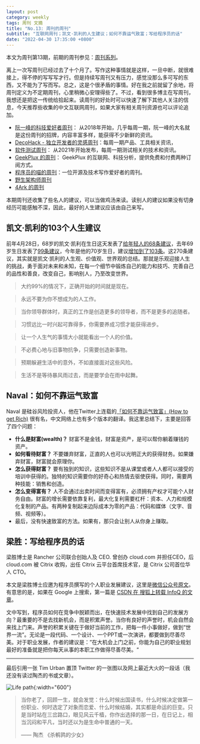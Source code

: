 ```yaml
---
layout: post
category: weekly
tags: 周刊 文摘
title: "No.13: 周刊的周刊"
subtitle: "互联网周刊；凯文·凯利的人生建议；如何不靠运气致富；写给程序员的话"
date: "2022-04-30 17:35:00 +0800"
---
```


本文为周刊第13期，前期的周刊参见：[周刊系列](/tags/周刊)。

离上一次写周刊已经过去了十个月了。写作这种事情就是这样，一旦中断，就很难接上，得不停的写写写才行。但是持续写周刊又有压力，感觉没那么多可写的东西，又不能为了写而写。总之，这是个很矛盾的事情。好在我之前就留了余地，将周刊定义为不定期周刊，心里稍微心安理得些了。不过，看到很多博主在写周刊，我想还是把这一传统给拾起来。读周刊的好处时可以快速了解下其他人关注的信息，今天推荐些收集的中文互联网周刊，如果大家有相关周刊资源也可以评论追加。

- [阮一峰的科技爱好者周刊](https://www.ruanyifeng.com/blog/weekly/)： 从2018年开始，几乎每周一期，阮一峰的大名就是这份周刊的招牌，内容丰富多样，能获得不少新鲜的资讯。
- [DecoHack - 独立开发者的灵感周刊](https://www.decohack.com/)：每周一期产品、工具相关资讯，
- [软件测试周刊](https://github.com/bxiaopeng/SoftwareTestingWeekly)： 从2021年开始发布，每周一期测试相关的技术和资讯。
- [GeekPlux 的周刊](https://geekplux.zhubai.love/)： GeekPlux 的互联网、科技分析，提供免费和付费两种订阅方式。
- [程序员的喵的周刊](https://catcoding.me/tags/#%E5%91%A8%E5%88%8A)：一位开源及技术写作爱好者的周刊。
- [野生架构师周刊](https://tech.codelc.com/)
- [4Ark 的周刊](https://4ark.me/weekly/)

本期周刊还收集了些名人的建议，可以当做鸡汤来读。读别人的建议如果没有切身经历可能感触不深，因此，最好的人生建议应该由自己来写。

## 凯文·凯利的103个人生建议

前年4月28日，68岁的凯文·凯利在生日这天发表了[给年轻人的68条建议](https://kk.org/thetechnium/68-bits-of-unsolicited-advice/)，去年69岁生日发表了[99条建议](https://kk.org/thetechnium/99-additional-bits-of-unsolicited-advice/)，今年是他的70岁生日，建议[增加到了103条](https://kk.org/thetechnium/103-bits-of-advice-i-wish-i-had-known/)。这270条建议，其实就是凯文·凯利的人生观、价值观、世界观的总结。那就是乐观迎接人生的挑战，勇于面对未来和未知，在每一个细节中锻炼自己的能力和技巧、完善自己的品性和善良，改变自己，影响别人，乃至改变世界。

> 大约99%的情况下，正确开始的时间就是现在。
> 

> 永远不要为你不想成为的人工作。
> 

> 当你领导群体时，真正的工作是创造更多的领导者，而不是更多的追随者。
> 

> 习惯远比一时兴起可靠得多，你需要养成习惯才能获得进步。
> 

> 让一个人生气的事情大小就能看出一个人的价值。
> 

> 不必费心地与旧事物抗争，只需要创造新事物。
> 

> 预期躲避生活中的意外，不如直接面对这些风险。
> 

> 生活不是等待暴风雨过去，而是要学会在雨中起舞。
> 

## Naval：如何不靠运气致富

Naval 是硅谷风险投资人，他在Twitter上连载的[「如何不靠运气致富」(How to get Rich)](https://twitter.com/naval/status/1002103360646823936?lang=en) 很有名，中文网络上也有多个版本的翻译。我这里总结下，主要是回答了四个问题：

- **什么是财富(wealth)？** 财富不是金钱，财富是资产，是可以帮你躺着赚钱的资产。
- **如何看待财富？** 不要嫌弃财富，正直的人也可以光明正大的获得财务。如果嫌弃财富，财富就会原理你。
- **怎么获得财富？** 要有独到的知识，这些知识不是从课堂或者人人都可以接受的培训中获得的。独特的知识需要你的好奇心和热情去驱使获得。同时，需要两种技能：销售和创造。
- **怎么变得富有？** 人不会通过出卖时间而变得富有，必须拥有产权才可能个人财务自由。财富的增长需要依靠复利，最大化复利需要杠杆：资本、人力和规模化复制的产品。有两种复制起来边际成本为零的产品：代码和媒体（文字、音频、视频等）。
- 最后，没有快速致富的方法。如果有，那只会让别人从你身上赚取。

## 梁胜：写给程序员的话

梁胜博士是 Rancher 公司联合创始人及 CEO. 曾创办 cloud.com 并担任CEO，后 cloud.com 被 Citrix 收购，出任 Citrix 云平台首席技术官，是 Citrix 公司首位华人 CTO。

本文是梁胜博士应邀为程序员撰写的个人职业发展建议，这里是[微信公众号原文](https://mp.weixin.qq.com/s/3hXMvQa7IO3zS-7JfxRhiQ)。有意思的是，如果在 Google 上搜索，第一篇是 [CSDN 在 搜狐上转载 InfoQ 的文章](https://www.sohu.com/a/204858673_115128)。

文中写到，程序员如何在竞争中脱颖而出，在快速技术发展中找到自己的发展方向？最重要的不是去找新机会，而是积累声誉。当你有良好的声誉时，机会自然会来找上门来。声誉的积累关键在于做好当前的工作，把每一件小事做好，做到“世界一流”。无论是一段代码、一个设计、一个PPT或一次演讲，都要做到尽善尽美。对于职业发展，作者的建议是：”在大机会上门之前，你能为自己的职业规划最好的准备就是把你每天从事的本职工作做得尽善尽美。“

*********************************************

最后引用一张 Tim Urban 置顶 Twitter 的一张图以及网上最近大火的一段话（我还没有读过陶杰的书或文章）。

![Life path]({{site.images_baseurl}}/posts/life_path.jpeg?w=600){:width="600"}

> 当你老了，回顾一生，就会发觉：什么时候出国读书，什么时候决定做第一份职业、何时选定了对象而恋爱、什么时候结婚，其实都是命运的巨变。只是当时站在三岔路口，眼见风云千樯，你作出选择的那一日，在日记上，相当沉闷和平凡，当时还以为是生命中普通的一天。
> 
> —— 陶杰 《杀鹌鹑的少女》
>
